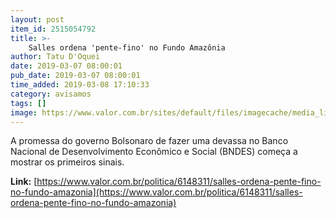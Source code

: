 ```yaml
---
layout: post
item_id: 2515054792
title: >-
    Salles ordena 'pente-fino' no Fundo Amazônia
author: Tatu D'Oquei
date: 2019-03-07 08:00:01
pub_date: 2019-03-07 08:00:01
time_added: 2019-03-08 17:10:33
category: avisamos
tags: []
image: https://www.valor.com.br/sites/default/files/imagecache/media_library_big_horizontal/gn/19/03/foto07pol-101-salles-a10.jpg
---
```


A promessa do governo Bolsonaro de fazer uma devassa no Banco Nacional de Desenvolvimento Econômico e Social (BNDES) começa a mostrar os primeiros sinais.

**Link:** [https://www.valor.com.br/politica/6148311/salles-ordena-pente-fino-no-fundo-amazonia](https://www.valor.com.br/politica/6148311/salles-ordena-pente-fino-no-fundo-amazonia)

